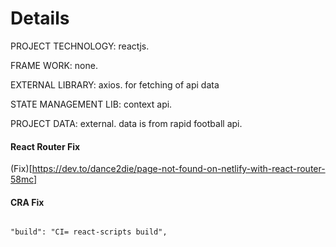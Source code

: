 # Details

PROJECT TECHNOLOGY: reactjs.

FRAME WORK: none.

EXTERNAL LIBRARY: axios.
for fetching of api data

STATE MANAGEMENT LIB: context api.

PROJECT DATA: external.
data is from rapid football api.

#### React Router Fix

(Fix)[https://dev.to/dance2die/page-not-found-on-netlify-with-react-router-58mc]

#### CRA Fix

```

"build": "CI= react-scripts build",

```
